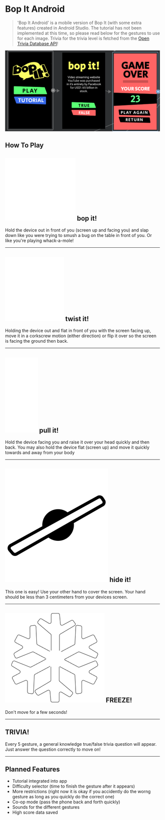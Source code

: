 # Bop It Android
> 'Bop It Android' is a mobile version of Bop It (with some extra features) created in Android Studio.
The tutorial has not been implemented at this time, so please read below for the gestures to use for each image.
Trivia for the trivia level is fetched from the [Open Trivia Database API](https://opentdb.com/api_config.php)!

![bop it app screens](screen.PNG)

## How To Play
## ![bopping arrow](app/src/main/res/drawable/bop_arrow.png) **bop it!**
Hold the device out in front of you (screen up and facing you) and slap down like you were trying
to smush a bug on the table in front of you. Or like you're playing whack-a-mole!

---
## ![twisting arrow](app/src/main/res/drawable/twist_arrow.png) **twist it!**
Holding the device out and flat in front of you with the screen facing up, 
move it in a corkscrew motion (either direction) or flip it over so the screen is facing the ground then back.
 
---
## ![pull arrow](app/src/main/res/drawable/pull_arrow.png) **pull it!**
Hold the device facing you and raise it over your head quickly and then back. You may also
hold the device flat (screen up) and move it quickly towards and away from your body

---
## ![eye crossed out](app/src/main/res/drawable/hide_it_icon.png) **hide it!**
This one is easy! Use your other hand to cover the screen. Your hand should be
less than 3 centimeters from your devices screen.

---
## ![snowflake](app/src/main/res/drawable/freeze.png) **FREEZE!**
Don't move for a few seconds!

---
## **TRIVIA!**
Every 5 gesture, a general knowledge true/false trivia question
will appear. Just answer the question correctly to move on!

---

## Planned Features
- Tutorial integrated into app
- Difficulty selector (time to finish the gesture after it appears)
- More restrictions (right now it is okay if you accidently do the worng gesture as long as you quickly do the correct one)
- Co-op mode (pass the phone back and forth quickly)
- Sounds for the different gestures
- High score data saved
